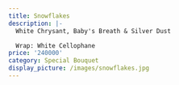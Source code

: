 ```yaml
---
title: Snowflakes
description: |-
  White Chrysant, Baby's Breath & Silver Dust

  Wrap: White Cellophane
price: '240000'
category: Special Bouquet
display_picture: /images/snowflakes.jpg
---
```


